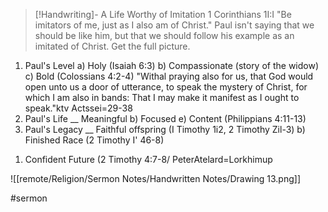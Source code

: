 > [!Handwriting]-
> A Life Worthy of Imitation
> 1 Corinthians 1I:I
"Be imitators of me, just as I also am
of Christ."
Paul isn't saying that we should be
like him, but that we should follow
his example as an imitated of Christ.
Get the full picture.
1. Paul's Level
a) Holy (Isaiah 6:3)
b) Compassionate (story of the widow)
c) Bold (Colossians 4:2-4)
"Withal praying also for us, that God
would open unto us a door of utterance, to
speak the mystery of Christ, for which I
am also in bands: That I may make it
manifest as I ought to speak."ktv
Actssei=29-38
2. Paul's Life
__ Meaningful
b) Focused
e) Content (Philippians 4:11-13)
3. Paul's Legacy
__ Faithful offspring (I Timothy 1i2,
2 Timothy Zil-3)
b) Finished Race (2 Timothy I'
46-8)
1) Confident Future (2 Timothy
4:7-8/
PeterAtelard=Lorkhimup

![[remote/Religion/Sermon Notes/Handwritten Notes/Drawing 13.png]]

#sermon